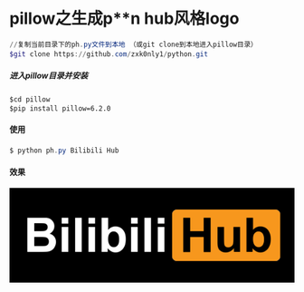 # pillow之生成p**n hub风格logo 

```powershell
//复制当前目录下的ph.py文件到本地 （或git clone到本地进入pillow目录）
$git clone https://github.com/zxk0nly1/python.git
```

##### 进入pillow目录并安装

```shell
$cd pillow
$pip install pillow=6.2.0
```

#### 使用

```powershell
$ python ph.py Bilibili Hub
```

#### 效果

![bilihub](./Bilibili%20Hub.png)
